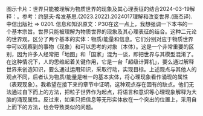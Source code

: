 

图示卡片：世界只能被理解为物质世界的现象及其心理表征的结合2024-03-19解释：。参考：约瑟夫·希发基思.(2023.2022).2024017理解和改变世界.(唐杰译).中信出版社 => 0201. 信息和知识原文：P30在这一点上，我想强调一下本书的一个基本宗旨。世界只能被理解为物质世界的现象及其心理表征的结合。这种二元论的世界观，区分了两个基本的实体：物质/能量和信息。它们分别对应于物质世界中可以观察到的事物（现象）和可以思考的对象（本体）。这是一个非常重要的区别，因为许多人经常把「地图」和「国家」混为一谈，即把世界与其模型混淆了。在这种情况下，人的思维起着关键作用，它是一台「超级计算机」，要么通过解释世界来创造知识，要么通过运用知识，采取行动，实现目标。上述观点与其他人的观点不同，后者认为物质/能量是唯一的基本实体，将心理现象看作涌现的属性（表观现象）。我希望在接下来的章节中证明，这种观点存在固有的缺点。他们无法通过自下而上的方法，把粒子世界作为起点，将语言和意识等心理现象解释为大脑的涌现属性。反过来，如果只把信息等无形实体放在一个突出的位置上，采用自上而下的方法，也会导致类似的问题。